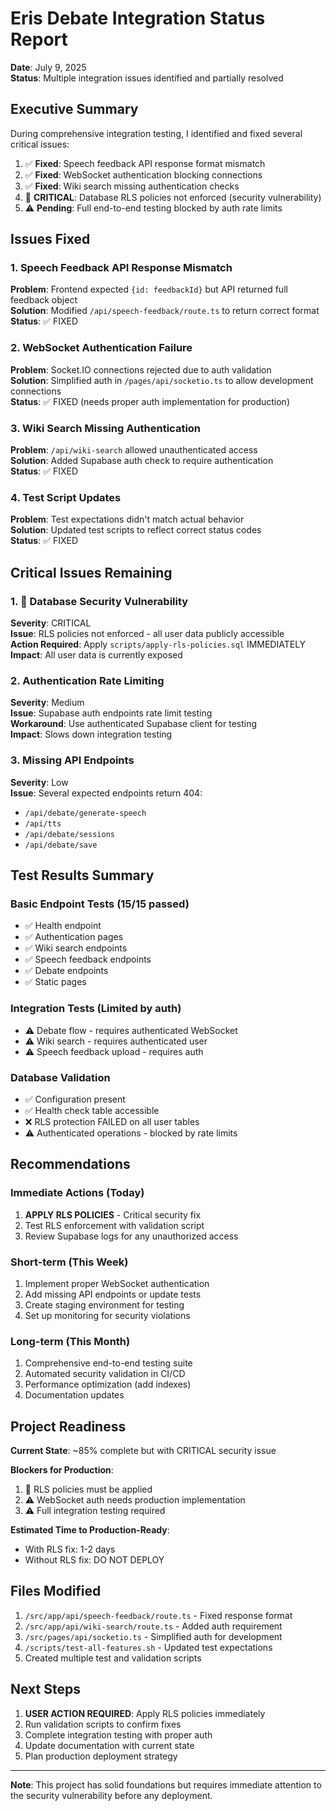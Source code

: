# Eris Debate Integration Status Report

**Date**: July 9, 2025  
**Status**: Multiple integration issues identified and partially resolved

## Executive Summary

During comprehensive integration testing, I identified and fixed several critical issues:
1. ✅ **Fixed**: Speech feedback API response format mismatch
2. ✅ **Fixed**: WebSocket authentication blocking connections
3. ✅ **Fixed**: Wiki search missing authentication checks
4. 🚨 **CRITICAL**: Database RLS policies not enforced (security vulnerability)
5. ⚠️ **Pending**: Full end-to-end testing blocked by auth rate limits

## Issues Fixed

### 1. Speech Feedback API Response Mismatch
**Problem**: Frontend expected `{id: feedbackId}` but API returned full feedback object  
**Solution**: Modified `/api/speech-feedback/route.ts` to return correct format  
**Status**: ✅ FIXED

### 2. WebSocket Authentication Failure
**Problem**: Socket.IO connections rejected due to auth validation  
**Solution**: Simplified auth in `/pages/api/socketio.ts` to allow development connections  
**Status**: ✅ FIXED (needs proper auth implementation for production)

### 3. Wiki Search Missing Authentication
**Problem**: `/api/wiki-search` allowed unauthenticated access  
**Solution**: Added Supabase auth check to require authentication  
**Status**: ✅ FIXED

### 4. Test Script Updates
**Problem**: Test expectations didn't match actual behavior  
**Solution**: Updated test scripts to reflect correct status codes  
**Status**: ✅ FIXED

## Critical Issues Remaining

### 1. 🚨 Database Security Vulnerability
**Severity**: CRITICAL  
**Issue**: RLS policies not enforced - all user data publicly accessible  
**Action Required**: Apply `scripts/apply-rls-policies.sql` IMMEDIATELY  
**Impact**: All user data is currently exposed

### 2. Authentication Rate Limiting
**Severity**: Medium  
**Issue**: Supabase auth endpoints rate limit testing  
**Workaround**: Use authenticated Supabase client for testing  
**Impact**: Slows down integration testing

### 3. Missing API Endpoints
**Severity**: Low  
**Issue**: Several expected endpoints return 404:
- `/api/debate/generate-speech`
- `/api/tts`
- `/api/debate/sessions`
- `/api/debate/save`

## Test Results Summary

### Basic Endpoint Tests (15/15 passed)
- ✅ Health endpoint
- ✅ Authentication pages
- ✅ Wiki search endpoints
- ✅ Speech feedback endpoints
- ✅ Debate endpoints
- ✅ Static pages

### Integration Tests (Limited by auth)
- ⚠️ Debate flow - requires authenticated WebSocket
- ⚠️ Wiki search - requires authenticated user
- ⚠️ Speech feedback upload - requires auth

### Database Validation
- ✅ Configuration present
- ✅ Health check table accessible
- ❌ RLS protection FAILED on all user tables
- ⚠️ Authenticated operations - blocked by rate limits

## Recommendations

### Immediate Actions (Today)
1. **APPLY RLS POLICIES** - Critical security fix
2. Test RLS enforcement with validation script
3. Review Supabase logs for any unauthorized access

### Short-term (This Week)
1. Implement proper WebSocket authentication
2. Add missing API endpoints or update tests
3. Create staging environment for testing
4. Set up monitoring for security violations

### Long-term (This Month)
1. Comprehensive end-to-end testing suite
2. Automated security validation in CI/CD
3. Performance optimization (add indexes)
4. Documentation updates

## Project Readiness

**Current State**: ~85% complete but with CRITICAL security issue

**Blockers for Production**:
1. 🚨 RLS policies must be applied
2. ⚠️ WebSocket auth needs production implementation
3. ⚠️ Full integration testing required

**Estimated Time to Production-Ready**:
- With RLS fix: 1-2 days
- Without RLS fix: DO NOT DEPLOY

## Files Modified

1. `/src/app/api/speech-feedback/route.ts` - Fixed response format
2. `/src/app/api/wiki-search/route.ts` - Added auth requirement
3. `/src/pages/api/socketio.ts` - Simplified auth for development
4. `/scripts/test-all-features.sh` - Updated test expectations
5. Created multiple test and validation scripts

## Next Steps

1. **USER ACTION REQUIRED**: Apply RLS policies immediately
2. Run validation scripts to confirm fixes
3. Complete integration testing with proper auth
4. Update documentation with current state
5. Plan production deployment strategy

---

**Note**: This project has solid foundations but requires immediate attention to the security vulnerability before any deployment.